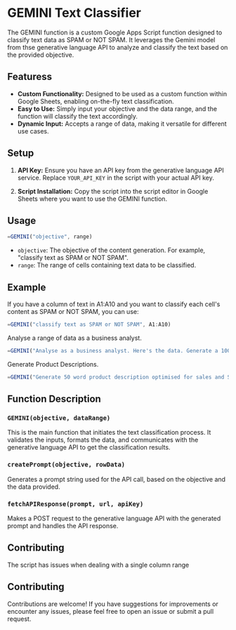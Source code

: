 
# GEMINI Text Classifier

The GEMINI function is a custom Google Apps Script function designed to classify text data as SPAM or NOT SPAM. It leverages the Gemini model from thse generative language API to analyze and classify the text based on the provided objective.

## Featuress

- **Custom Functionality:** Designed to be used as a custom function within Google Sheets, enabling on-the-fly text classification.
- **Easy to Use:** Simply input your objective and the data range, and the function will classify the text accordingly.
- **Dynamic Input:** Accepts a range of data, making it versatile for different use cases.

## Setup

1. **API Key:** Ensure you have an API key from the generative language API service. Replace `YOUR_API_KEY` in the script with your actual API key.

2. **Script Installation:** Copy the script into the script editor in Google Sheets where you want to use the GEMINI function.

## Usage

```javascript
=GEMINI("objective", range)
```

- `objective`: The objective of the content generation. For example, "classify text as SPAM or NOT SPAM".
- `range`: The range of cells containing text data to be classified.

## Example

If you have a column of text in A1:A10 and you want to classify each cell's content as SPAM or NOT SPAM, you can use:

```javascript
=GEMINI("classify text as SPAM or NOT SPAM", A1:A10)
```

Analyse a range of data as a business analyst.

```javascript
=GEMINI("Analyse as a business analyst. Here's the data. Generate a 100 word summary.",A1:O5)
```

Generate Product Descriptions.

```javascript
=GEMINI("Generate 50 word product description optimised for sales and SEO, Here's the Product Title:",A2)
```

## Function Description

### `GEMINI(objective, dataRange)`

This is the main function that initiates the text classification process. It validates the inputs, formats the data, and communicates with the generative language API to get the classification results.

### `createPrompt(objective, rowData)`

Generates a prompt string used for the API call, based on the objective and the data provided.

### `fetchAPIResponse(prompt, url, apiKey)`

Makes a POST request to the generative language API with the generated prompt and handles the API response.

## Contributing

The script has issues when dealing with a single column range


## Contributing

Contributions are welcome! If you have suggestions for improvements or encounter any issues, please feel free to open an issue or submit a pull request.
